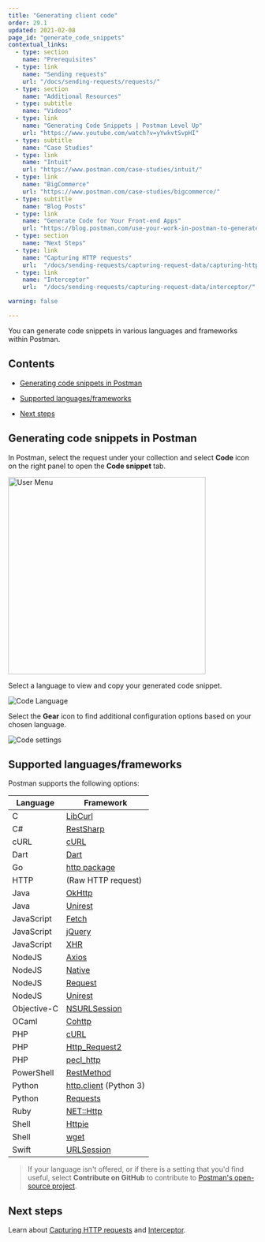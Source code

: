 ```yaml
---
title: "Generating client code"
order: 29.1
updated: 2021-02-08
page_id: "generate_code_snippets"
contextual_links:
  - type: section
    name: "Prerequisites"
  - type: link
    name: "Sending requests"
    url: "/docs/sending-requests/requests/"
  - type: section
    name: "Additional Resources"
  - type: subtitle
    name: "Videos"
  - type: link
    name: "Generating Code Snippets | Postman Level Up"
    url: "https://www.youtube.com/watch?v=yYwkvtSvpHI"
  - type: subtitle
    name: "Case Studies"
  - type: link
    name: "Intuit"
    url: "https://www.postman.com/case-studies/intuit/"
  - type: link
    name: "BigCommerce"
    url: "https://www.postman.com/case-studies/bigcommerce/"
  - type: subtitle
    name: "Blog Posts"
  - type: link
    name: "Generate Code for Your Front-end Apps"
    url: "https://blog.postman.com/use-your-work-in-postman-to-generate-code-for-your-apps/"
  - type: section
    name: "Next Steps"
  - type: link
    name: "Capturing HTTP requests"
    url:  "/docs/sending-requests/capturing-request-data/capturing-http-requests/"
  - type: link
    name: "Interceptor"
    url:  "/docs/sending-requests/capturing-request-data/interceptor/"

warning: false

---
```


You can generate code snippets in various languages and frameworks within Postman.

## Contents

* [Generating code snippets in Postman](#generating-code-snippets-in-postman)

* [Supported languages/frameworks](#supported-languagesframeworks)

* [Next steps](#next-steps)

## Generating code snippets in Postman

In Postman, select the request under your collection and select **Code** icon on the right panel to open the **Code snippet** tab.

<img src="https://assets.postman.com/postman-docs/context-menu-icon-v8.jpg" width="400px" alt="User Menu"/>

Select a language to view and copy your generated code snippet.

![Code Language](https://assets.postman.com/postman-docs/code-language-v8.jpg)

Select the **Gear** icon to find additional configuration options based on your chosen language.

![Code settings](https://assets.postman.com/postman-docs/code-settings-v8.jpg)

## Supported languages/frameworks

Postman supports the following options:

| **Language**  | **Framework** |
| --- | --- |
| C | [LibCurl](https://curl.se/libcurl/c/) |
| C# | [RestSharp](http://restsharp.dev/) |
| cURL |[cURL](https://curl.se/) |
| Dart | [Dart](https://dart.dev/) |
| Go   | [http package](https://pkg.go.dev/net/http) |
| HTTP | (Raw HTTP request) |
| Java | [OkHttp](https://github.com/square/okhttp) |
| Java | [Unirest](https://github.com/Kong/unirest-java) |
| JavaScript | [Fetch](https://developer.mozilla.org/en-US/docs/Web/API/Fetch_API) |
| JavaScript | [jQuery](https://api.jquery.com/jquery.ajax/) |
| JavaScript | [XHR](https://developer.mozilla.org/en-US/docs/Web/API/XMLHttpRequest) |
| NodeJS | [Axios](https://github.com/axios/axios) |
| NodeJS | [Native](https://nodejs.org/api/http.html) |
| NodeJS | [Request](https://github.com/request/request) |
| NodeJS | [Unirest](https://github.com/Kong/unirest-nodejs) |
| Objective-C | [NSURLSession](https://developer.apple.com/documentation/foundation/urlsession) |
| OCaml | [Cohttp](https://github.com/mirage/ocaml-cohttp) |
| PHP | [cURL](https://www.php.net/manual/en/ref.curl.php) |
| PHP | [Http_Request2](https://www.php.net/manual/en/reserved.variables.request.php)|
| PHP | [pecl_http](https://mdref.m6w6.name/http) |
| PowerShell | [RestMethod](https://docs.microsoft.com/en-us/powershell/module/microsoft.powershell.utility/invoke-restmethod?view=powershell-7) |
| Python | [http.client](https://docs.python.org/3/library/http.client.html) (Python 3) |
| Python | [Requests](https://docs.python-requests.org/en/master/)|
| Ruby | [NET::Http](https://docs.ruby-lang.org/en/2.0.0/Net/HTTP.html) |
| Shell | [Httpie](https://github.com/httpie/httpie) |
| Shell | [wget](https://www.gnu.org/software/wget/) |
| Swift | [URLSession](https://developer.apple.com/documentation/foundation/urlsession) |

> If your language isn't offered, or if there is a setting that you'd find useful, select **Contribute on GitHub** to contribute to [Postman's open-source project](https://github.com/postmanlabs/postman-code-generators).

## Next steps

Learn about [Capturing HTTP requests](/docs/sending-requests/capturing-request-data/capturing-http-requests/) and [Interceptor](/docs/sending-requests/capturing-request-data/interceptor/).

